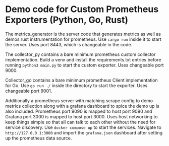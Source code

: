 # Demo code for Custom Prometheus Exporters (Python, Go, Rust)

The metrics_generator is the server code that generates metrics as well 
as demos rust instrumentation for prometheus. Use `cargo run` inside it 
to start the server. Uses port 8443, which is changeable in the code.

The collector_py contains a bare minimum prometheus custom collector 
implementation. Build a venv and install the requirements.txt entries 
before running `python3 main.py` to start the custom exporter. Uses 
changeable port 9000.

Collector_go contains a bare minimum prometheus Client implementation 
for Go. Use `go run ./` inside the directory to start the exporter. Uses 
changeable port 9001.

Additionally a prometheus server with matching scrape config to demo 
metrics collection along with a grafana dashboard to spice the demo up 
is also included. Prometheus port 9090 is mapped to host port 9090 and 
Grafana port 3000 is mapped to host port 3000. Uses host networking to 
keep things simple so that all can talk to each other without the need 
for service discovery. Use `docker compose up` to start the services. Navigate
to `http://127.0.0.1:3000` and import the `grafana.json` dashboard after
setting up the prometheus data source.


